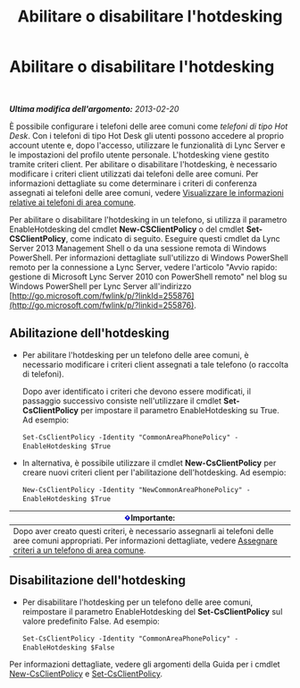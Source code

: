 ﻿---
title: Abilitare o disabilitare l'hotdesking
TOCTitle: Abilitare o disabilitare l'hotdesking
ms:assetid: 93a7fed6-f61a-4b41-9336-a8320afa87cf
ms:mtpsurl: https://technet.microsoft.com/it-it/library/JJ994057(v=OCS.15)
ms:contentKeyID: 52062231
ms.date: 08/24/2015
mtps_version: v=OCS.15
ms.translationtype: HT
---

# Abilitare o disabilitare l'hotdesking

 

_**Ultima modifica dell'argomento:** 2013-02-20_

È possibile configurare i telefoni delle aree comuni come *telefoni di tipo Hot Desk*. Con i telefoni di tipo Hot Desk gli utenti possono accedere al proprio account utente e, dopo l'accesso, utilizzare le funzionalità di Lync Server e le impostazioni del profilo utente personale. L'hotdesking viene gestito tramite criteri client. Per abilitare o disabilitare l'hotdesking, è necessario modificare i criteri client utilizzati dai telefoni delle aree comuni. Per informazioni dettagliate su come determinare i criteri di conferenza assegnati ai telefoni delle aree comuni, vedere [Visualizzare le informazioni relative ai telefoni di area comune](lync-server-2013-view-common-area-phone-information.md).

Per abilitare o disabilitare l'hotdesking in un telefono, si utilizza il parametro EnableHotdesking del cmdlet **New-CSClientPolicy** o del cmdlet **Set-CSClientPolicy**, come indicato di seguito. Eseguire questi cmdlet da Lync Server 2013 Management Shell o da una sessione remota di Windows PowerShell. Per informazioni dettagliate sull'utilizzo di Windows PowerShell remoto per la connessione a Lync Server, vedere l'articolo "Avvio rapido: gestione di Microsoft Lync Server 2010 con PowerShell remoto" nel blog su Windows PowerShell per Lync Server all'indirizzo [http://go.microsoft.com/fwlink/p/?linkId=255876](http://go.microsoft.com/fwlink/p/?linkid=255876).


## Abilitazione dell'hotdesking

  - Per abilitare l'hotdesking per un telefono delle aree comuni, è necessario modificare i criteri client assegnati a tale telefono (o raccolta di telefoni).
    
    Dopo aver identificato i criteri che devono essere modificati, il passaggio successivo consiste nell'utilizzare il cmdlet **Set-CsClientPolicy** per impostare il parametro EnableHotdesking su True. Ad esempio:
    
        Set-CsClientPolicy -Identity "CommonAreaPhonePolicy" - EnableHotdesking $True

  - In alternativa, è possibile utilizzare il cmdlet **New-CsClientPolicy** per creare nuovi criteri client per l'abilitazione dell'hotdesking. Ad esempio:
    
        New-CsClientPolicy -Identity "NewCommonAreaPhonePolicy" - EnableHotdesking $True

<table>
<thead>
<tr class="header">
<th><img src="images/Gg412908.important(OCS.15).gif" title="important" alt="important" />Importante:</th>
</tr>
</thead>
<tbody>
<tr class="odd">
<td>Dopo aver creato questi criteri, è necessario assegnarli ai telefoni delle aree comuni appropriati. Per informazioni dettagliate, vedere <a href="lync-server-2013-assign-policies-to-a-common-area-phone.md">Assegnare criteri a un telefono di area comune</a>.</td>
</tr>
</tbody>
</table>


## Disabilitazione dell'hotdesking

  - Per disabilitare l'hotdesking per un telefono delle aree comuni, reimpostare il parametro EnableHotdesking del **Set-CsClientPolicy** sul valore predefinito False. Ad esempio:
    
        Set-CsClientPolicy -Identity "CommonAreaPhonePolicy" - EnableHotdesking $False

Per informazioni dettagliate, vedere gli argomenti della Guida per i cmdlet [New-CsClientPolicy](new-csclientpolicy.md) e [Set-CsClientPolicy](set-csclientpolicy.md).

